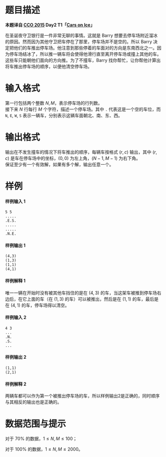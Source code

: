 
# 题目描述

**本题译自 [CCO 2015](https://cemc.math.uwaterloo.ca/contests/computing/2015/index.html) Day2 T1「[Cars on Ice](https://cemc.math.uwaterloo.ca/contests/computing/2015/stage%202/day2.pdf)」**

在圣诞夜守卫银行是一件非常无聊的事情。这就是 Barry 想要去停车场附近溜冰的原因。然而因为其他守卫把车停在了那里，停车场并不是空的。所以 Barry 决定把他们的车推出停车场。他注意到那些停着的车面对的方向是东南西北之一。因为停车场结冰了，所以推一辆车将会使得他滑行直至离开停车场或撞上其他的车。这些车只能朝他们面向的方向推。为了不撞车，Barry 找你帮忙，让你帮他计算出将车推出停车场的顺序，以便他清空停车场。

# 输入格式

第一行包括两个整数 $N,M$，表示停车场的行列数。  
接下来 $N$ 行每行 $M$ 个字符，描述一个停车场。其中 `.` 代表这是一个空的车位，而 `N`, `E`, `W`, `S` 表示一辆车，分别表示这辆车面朝北、南、东、西。

# 输出格式

输出在不发生撞车的情况下将车推出的顺序，每辆车按格式 $(r,c)$ 输出，其中 $(r,c)$ 是车在停车场中的坐标，$(0,0)$ 为左上角，$(N-1,M-1)$ 为右下角。  
保证至少有一个有效解，如果有多个解，输出任意一个。

# 样例

#### 样例输入 1
```plain
5 5
.....
.E.S.
.....
.....
.N.E.
```
#### 样例输出 1
```plain
(4,3)
(1,3)
(1,1)
(4,1)
```
#### 样例解释 1
唯一一辆在开始时没有被其他车挡住的是在 $(4,3)$ 的车，当这架车被推到停车场右边后，在它上面的车（在 $(1,3)$ 的车）可以被推出，然后是在 $(1,1)$ 的车，最后是在 $(4,1)$ 的车，停车场得以清空。
#### 样例输入 2
```plain
4 3
...
.N.
.S.
...
```
#### 样例输出 2
```plain
(1,1)
(2,1)
```
#### 样例解释 2
两辆车都可以作为第一个被推出停车场的车，所以样例输出2是正确的，同时顺序与其相反的输出也是正确的。

# 数据范围与提示

对于 $70\%$ 的数据，$1\le N,M \le 100$；

对于 $100\%$ 的数据，$1\le N,M \le 2000$。

